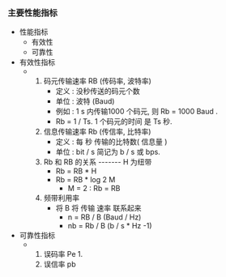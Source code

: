 ### 主要性能指标

- 性能指标
  - 有效性
  - 可靠性
- 有效性指标
  - 1. 码元传输速率 RB (传码率, 波特率)
       - 定义 : 没秒传送的码元个数
       - 单位 : 波特 (Baud)
       - 例如 : 1 s 内传输1000 个码元, 则 Rb = 1000 Baud .
       - Rb = 1 / Ts. 1 个码元的时间 是 Ts 秒.
    2. 信息传输速率 Rb (传信率, 比特率)
       - 定义 : 每 秒 传输的比特数( 信息量 )
       - 单位 : bit / s 简记为 b / s 或 bps.
    3. Rb 和 RB 的关系 ------- H 为纽带
       - Rb = RB * H
       - Rb = RB * log 2 M
         - M = 2 : Rb = RB
    4. 频带利用率 
       - 将 B 将 传输 速率 联系起来
         - n = RB / B (Baud / Hz)
         - nb = Rb / B (b / s * Hz -1)
- 可靠性指标
  - 1. 误码率 Pe
       1. 
    2. 误信率 pb